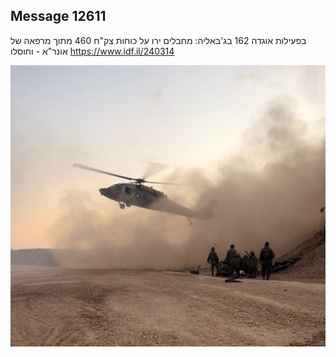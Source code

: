## Message 12611

בפעילות אוגדה 162 בג'באליה:
מחבלים ירו על כוחות צק"ח 460 מתוך מרפאה של אונר"א - וחוסלו
https://www.idf.il/240314

![Photo](12611/12611_photo.jpg)
